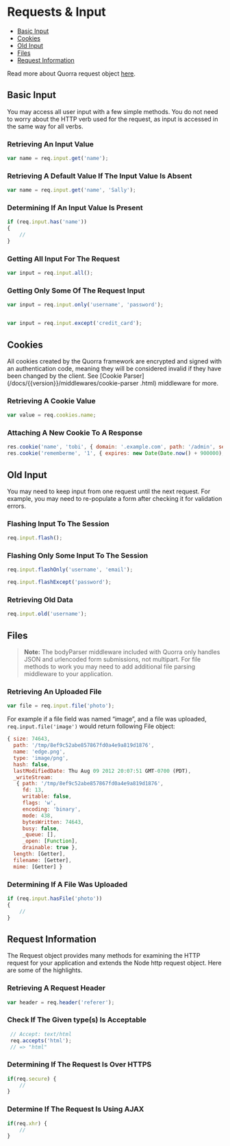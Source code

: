 # Requests & Input

 - [Basic Input](#basic-input)
 - [Cookies](#cookies)
 - [Old Input](#old-input)
 - [Files](#files)
 - [Request Information](#request-information)

Read more about Quorra request object [here](/docs/{{version}}/more/request.md).

## Basic Input

You may access all user input with a few simple methods. You do not need to worry about the HTTP verb used for the request, as input is accessed in the same way for all verbs.

### Retrieving An Input Value

```javascript
var name = req.input.get('name');
```

### Retrieving A Default Value If The Input Value Is Absent

```javascript
var name = req.input.get('name', 'Sally');
```

### Determining If An Input Value Is Present

```javascript
if (req.input.has('name'))
{
    //
}
```

### Getting All Input For The Request

```javascript
var input = req.input.all();
```

### Getting Only Some Of The Request Input

```javascript
var input = req.input.only('username', 'password');


var input = req.input.except('credit_card');
```

## Cookies

All cookies created by the Quorra framework are encrypted and signed with an authentication code, meaning they will be
considered invalid if they have been changed by the client. See [Cookie Parser](/docs/{{version}}/middlewares/cookie-parser
.html) middleware for more.

### Retrieving A Cookie Value

```javascript
var value = req.cookies.name;
```

### Attaching A New Cookie To A Response

```javascript
res.cookie('name', 'tobi', { domain: '.example.com', path: '/admin', secure: true });
res.cookie('rememberme', '1', { expires: new Date(Date.now() + 900000), httpOnly: true });
```

## Old Input

You may need to keep input from one request until the next request. For example, you may need to re-populate a form
after checking it for validation errors.

### Flashing Input To The Session

```javascript
req.input.flash();
```

### Flashing Only Some Input To The Session

```javascript
req.input.flashOnly('username', 'email');

req.input.flashExcept('password');
```

### Retrieving Old Data

```javascript
req.input.old('username');
```

## Files

> **Note:** The bodyParser middleware included with Quorra only handles JSON and urlencoded form submissions, not multipart. For
file methods to work you may need to add additional file parsing middleware to your application.

### Retrieving An Uploaded File

```javascript
var file = req.input.file('photo');
```
For example if a file field was named “image”, and a file was uploaded, `req.input.file('image')` would return
following File object:

```javascript
{ size: 74643,
  path: '/tmp/8ef9c52abe857867fd0a4e9a819d1876',
  name: 'edge.png',
  type: 'image/png',
  hash: false,
  lastModifiedDate: Thu Aug 09 2012 20:07:51 GMT-0700 (PDT),
  _writeStream:
   { path: '/tmp/8ef9c52abe857867fd0a4e9a819d1876',
     fd: 13,
     writable: false,
     flags: 'w',
     encoding: 'binary',
     mode: 438,
     bytesWritten: 74643,
     busy: false,
     _queue: [],
     _open: [Function],
     drainable: true },
  length: [Getter],
  filename: [Getter],
  mime: [Getter] }
```

### Determining If A File Was Uploaded

```javascript
if (req.input.hasFile('photo'))
{
    //
}
```

## Request Information

The Request object provides many methods for examining the HTTP request for your application and extends the
Node http request object. Here are some of the highlights.

### Retrieving A Request Header

```javascript
var header = req.header('referer');
```

### Check If The Given type(s) Is Acceptable

```javascript
 // Accept: text/html
 req.accepts('html');
 // => "html"
```

### Determining If The Request Is Over HTTPS

```javascript
if(req.secure) {
    //
}
```

### Determine If The Request Is Using AJAX

```javascript
if(req.xhr) {
    //
}
```
